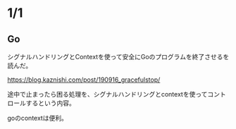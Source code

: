 # 1/1

## Go

シグナルハンドリングとContextを使って安全にGoのプログラムを終了させるを読んだ。

https://blog.kaznishi.com/post/190916_gracefulstop/

途中で止まったら困る処理を、シグナルハンドリングとcontextを使ってコントロールするという内容。

goのcontextは便利。
